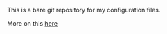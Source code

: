 This is a bare git repository for my configuration files.

More on this [here](https://www.atlassian.com/git/tutorials/dotfiles)
